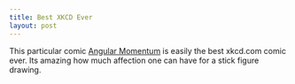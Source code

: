```yaml
---
title: Best XKCD Ever
layout: post
---
```



This particular comic [Angular Momentum](http://xkcd.com/162) is easily the best xkcd.com comic ever. Its amazing how much affection one can have for a stick figure drawing.


